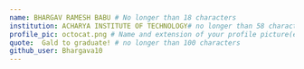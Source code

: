 ```yaml
---
name: BHARGAV RAMESH BABU # No longer than 18 characters
institution: ACHARYA INSTITUTE OF TECHNOLOGY# no longer than 58 characters
profile_pic: octocat.png # Name and extension of your profile picture(ex. mona.png)
quote:  Gald to graduate! # no longer than 100 characters
github_user: Bhargava10
---
```

